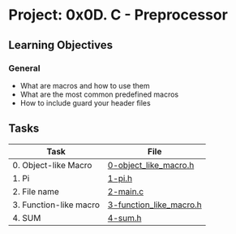 # Project: 0x0D. C - Preprocessor

<h2>Learning Objectives</h2>

<h3>General</h3>

<ul>
<li>What are macros and how to use them</li>
<li>What are the most common predefined macros</li>
<li>How to include guard your header files</li>
</ul>

<h2>Tasks</h2>

| Task | File |
| ---- | ---- |
| 0. Object-like Macro | [0-object_like_macro.h](./0-object_like_macro.h) |
| 1. Pi | [1-pi.h](./1-pi.h) |
| 2. File name | [2-main.c](./2-main.c) |
| 3. Function-like macro | [3-function_like_macro.h](./3-function_like_macro.h) |
| 4. SUM | [4-sum.h](./4-sum.h) |
